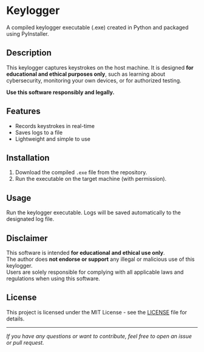 # Keylogger

A compiled keylogger executable (.exe) created in Python and packaged using PyInstaller.

## Description

This keylogger captures keystrokes on the host machine. It is designed **for educational and ethical purposes only**, such as learning about cybersecurity, monitoring your own devices, or for authorized testing.

**Use this software responsibly and legally.**

## Features

- Records keystrokes in real-time
- Saves logs to a file
- Lightweight and simple to use

## Installation

1. Download the compiled `.exe` file from the repository.
2. Run the executable on the target machine (with permission).

## Usage

Run the keylogger executable. Logs will be saved automatically to the designated log file.

## Disclaimer

This software is intended **for educational and ethical use only**.  
The author does **not endorse or support** any illegal or malicious use of this keylogger.  
Users are solely responsible for complying with all applicable laws and regulations when using this software.

## License

This project is licensed under the MIT License - see the [LICENSE](LICENSE) file for details.

---

*If you have any questions or want to contribute, feel free to open an issue or pull request.*
